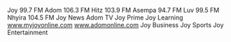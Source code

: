 Joy 99.7 FM
Adom 106.3 FM
Hitz 103.9 FM
Asempa 94.7 FM
Luv 99.5 FM
Nhyira 104.5 FM
Joy News
Adom TV
Joy Prime
Joy Learning
www.myjoyonline.com
www.adomonline.com
Joy Business
Joy Sports
Joy Entertainment
